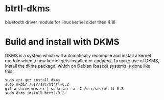 # btrtl-dkms
bluetooth driver module for linux kernel older then 4.18

# Build and install with DKMS

DKMS is a system which will automatically recompile and install a kernel module when a new kernel gets installed or updated. To make use of DKMS, install the dkms package, which on Debian (based) systems is done like this:

```
sudo apt-get install dkms
sudo mkdir /usr/src/btrtl-0.2
git archive master | sudo tar -x -C /usr/src/btrtl-0.2
sudo dkms install btrtl/0.2
```
